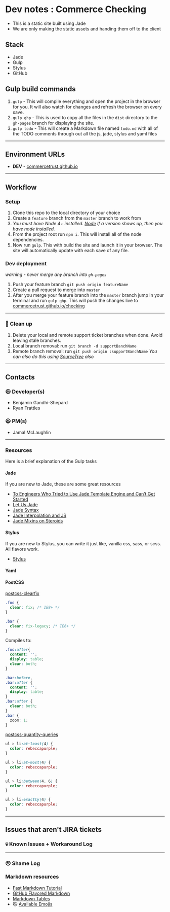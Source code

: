 # Dev notes : Commerce Checking
- This is a static site built using Jade
- We are only making the static assets and handing them off to the client

## Stack
- Jade
- Gulp
- Stylus
- GitHub

## Gulp build commands

1. `gulp` - This will compile everything and open the project in the browser for you. It will also watch for changes and refresh the browser on every save.
1. `gulp ghp` - This is used to copy all the files in the `dist` directory to the `gh-pages` branch for displaying the site.
1. `gulp todo` - This will create a Markdown file named `todo.md` with all of the TODO comments through out all the js, jade, stylus and yaml files
---

## Environment URLs
- **DEV** - [commercetrust.github.io](http://commercetrust.github.io/checking)


---
## Workflow

### Setup
1. Clone this repo to the local directory of your choice
1. Create a `feature` branch from the `master` branch to work from
1. *You must have Node 4+ installed. [Node](https://nodejs.org/en/) If a version shows up, then you have node installed.*
1. From the project root run `npm i`. This will install all of the node dependencies.
1. Now run `gulp`. This with build the site and launch it in your browser. The site will automatically update with each save of any file.


### Dev deployment
*warning - never merge any branch into `gh-pages`*

1. Push your feature branch `git push origin featureName`
1. Create a pull request to merge into `master`
1. After you merge your feature branch into the `master` branch jump in your terminal and run `gulp ghp`. This will push the changes live to [commercetrust.github.io/checking](http://commercetrust.github.io/checking)

---

### :poop: Clean up
1. Delete your local and remote support ticket branches when done. Avoid leaving stale branches.
1. Local branch removal: run `git branch -d supportBanchName`
1. Remote branch removal: run `git push origin :supportBanchName`
*You can also do this using [SourceTree](http://www.sourcetreeapp.com/) also*


---
## Contacts

### :smiley: Developer(s)
- Benjamin Gandhi-Shepard
- Ryan Trattles

### :smiley: PM(s)
- Jamal McLaughlin


---
### Resources

Here is a brief explanation of the Gulp tasks


#### Jade
If you are new to Jade, these are some great resources

- [To Engineers Who Tried to Use Jade Template Engine and Can’t Get Started](http://webapplog.com/jade/)
- [Let Us Jade](http://codepen.io/pixelass/post/let-us-jade-1)
- [Jade Syntax](http://codepen.io/pixelass/post/let-us-jade-2-explaining-the-syntax)
- [Jade Interpolation and JS](http://codepen.io/pixelass/post/let-us-jade-3-interpolation-and-javascript)
- [Jade Mixins on Steroids](http://codepen.io/pixelass/post/let-us-jade-4-mixins-on-steroids)


#### Stylus
If you are new to Stylus, you can write it just like, vanilla css, sass, or scss. All flavors work.

- [Stylus](https://learnboost.github.io/stylus/)


#### Yaml

#### PostCSS

[postcss-clearfix](https://github.com/seaneking/postcss-clearfix)

```css
.foo {
  clear: fix; /* IE8+ */
}

.bar {
  clear: fix-legacy; /* IE6+ */
}
```
Compiles to:

```css
.foo:after{
  content: '';
  display: table;
  clear: both;
}

.bar:before,
.bar:after {
  content: '';
  display: table;
}
.bar:after {
  clear: both;
}
.bar {
  zoom: 1;
}
```


[postcss-quantity-queries](https://github.com/pascalduez/postcss-quantity-queries)

```css
ul > li:at-least(4) {
  color: rebeccapurple;
}
```

```css
ul > li:at-most(4) {
  color: rebeccapurple;
}
```

```css
ul > li:between(4, 6) {
  color: rebeccapurple;
}
```

```css
ul > li:exactly(4) {
  color: rebeccapurple;
}
```

---
## Issues that aren't JIRA tickets

### :skull: Known Issues + Workaround Log


---

### :disappointed: Shame Log




### Markdown resources
- [Fast Markdown Tutorial](http://markdowntutorial.com/)
- [GitHub Flavored Markdown](https://help.github.com/articles/github-flavored-markdown/https://help.github.com/articles/github-flavored-markdown/)
- [Markdown Tables](http://www.tablesgenerator.com/markdown_tables)
- :cat: [Available Emojis](https://bitbucket.org/DACOFFEY/wiki/wiki/BITBUCKET/EMOJI/Emoji)
